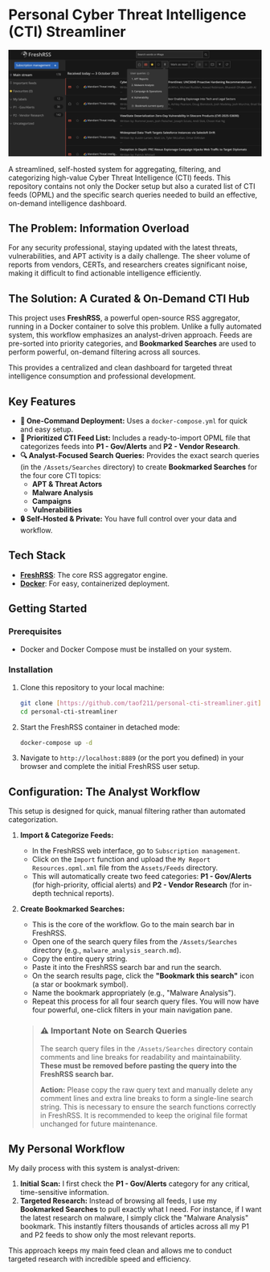 # Personal Cyber Threat Intelligence (CTI) Streamliner

![CTI Streamliner Dashboard](./Assets/Pictures/Page_Screenshot.jpg)

A streamlined, self-hosted system for aggregating, filtering, and categorizing high-value Cyber Threat Intelligence (CTI) feeds. This repository contains not only the Docker setup but also a curated list of CTI feeds (OPML) and the specific search queries needed to build an effective, on-demand intelligence dashboard.

## The Problem: Information Overload
For any security professional, staying updated with the latest threats, vulnerabilities, and APT activity is a daily challenge. The sheer volume of reports from vendors, CERTs, and researchers creates significant noise, making it difficult to find actionable intelligence efficiently.

## The Solution: A Curated & On-Demand CTI Hub
This project uses **FreshRSS**, a powerful open-source RSS aggregator, running in a Docker container to solve this problem. Unlike a fully automated system, this workflow emphasizes an analyst-driven approach. Feeds are pre-sorted into priority categories, and **Bookmarked Searches** are used to perform powerful, on-demand filtering across all sources.

This provides a centralized and clean dashboard for targeted threat intelligence consumption and professional development.

## Key Features
* **🚀 One-Command Deployment:** Uses a `docker-compose.yml` for quick and easy setup.
* **📰 Prioritized CTI Feed List:** Includes a ready-to-import OPML file that categorizes feeds into **P1 - Gov/Alerts** and **P2 - Vendor Research**.
* **🔍 Analyst-Focused Search Queries:** Provides the exact search queries (in the `/Assets/Searches` directory) to create **Bookmarked Searches** for the four core CTI topics:
    * **APT & Threat Actors**
    * **Malware Analysis**
    * **Campaigns**
    * **Vulnerabilities**
* **🔒 Self-Hosted & Private:** You have full control over your data and workflow.

## Tech Stack
* **[FreshRSS](https://freshrss.org/)**: The core RSS aggregator engine.
* **[Docker](https://www.docker.com/)**: For easy, containerized deployment.

## Getting Started

### Prerequisites
* Docker and Docker Compose must be installed on your system.

### Installation
1.  Clone this repository to your local machine:
    ```bash
    git clone [https://github.com/taof211/personal-cti-streamliner.git](https://github.com/taof211/personal-cti-streamliner.git)
    cd personal-cti-streamliner
    ```
2.  Start the FreshRSS container in detached mode:
    ```bash
    docker-compose up -d
    ```
3.  Navigate to `http://localhost:8889` (or the port you defined) in your browser and complete the initial FreshRSS user setup.

## Configuration: The Analyst Workflow
This setup is designed for quick, manual filtering rather than automated categorization.

1.  **Import & Categorize Feeds:**
    * In the FreshRSS web interface, go to `Subscription management`.
    * Click on the `Import` function and upload the `My Report Resources.opml.xml` file from the `Assets/Feeds` directory.
    * This will automatically create two feed categories: **P1 - Gov/Alerts** (for high-priority, official alerts) and **P2 - Vendor Research** (for in-depth technical reports).

2.  **Create Bookmarked Searches:**
    * This is the core of the workflow. Go to the main search bar in FreshRSS.
    * Open one of the search query files from the `/Assets/Searches` directory (e.g., `malware_analysis_search.md`).
    * Copy the entire query string.
    * Paste it into the FreshRSS search bar and run the search.
    * On the search results page, click the **"Bookmark this search"** icon (a star or bookmark symbol).
    * Name the bookmark appropriately (e.g., "Malware Analysis").
    * Repeat this process for all four search query files. You will now have four powerful, one-click filters in your main navigation pane.

    > ### ⚠️ Important Note on Search Queries
    > The search query files in the `/Assets/Searches` directory contain comments and line breaks for readability and maintainability. **These must be removed before pasting the query into the FreshRSS search bar.**
    >
    > **Action:** Please copy the raw query text and manually delete any comment lines and extra line breaks to form a single-line search string. This is necessary to ensure the search functions correctly in FreshRSS. It is recommended to keep the original file format unchanged for future maintenance.

## My Personal Workflow
My daily process with this system is analyst-driven:

1.  **Initial Scan:** I first check the **P1 - Gov/Alerts** category for any critical, time-sensitive information.
2.  **Targeted Research:** Instead of browsing all feeds, I use my **Bookmarked Searches** to pull exactly what I need. For instance, if I want the latest research on malware, I simply click the "Malware Analysis" bookmark. This instantly filters thousands of articles across all my P1 and P2 feeds to show only the most relevant reports.

This approach keeps my main feed clean and allows me to conduct targeted research with incredible speed and efficiency.